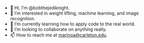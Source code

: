 - 👋 Hi, I’m @bobthejediknight.
- 👀 I’m interested in weight lifting, machine learning, and image recognition.
- 🌱 I’m currently learning how to apply code to the real world.
- 💞️ I’m looking to collaborate on anything really.
- 📫 How to reach me at marinoa@carleton.edu.

<!---
bobthejediknight/bobthejediknight is a ✨ special ✨ repository because its `README.md` (this file) appears on your GitHub profile.
You can click the Preview link to take a look at your changes.
--->

